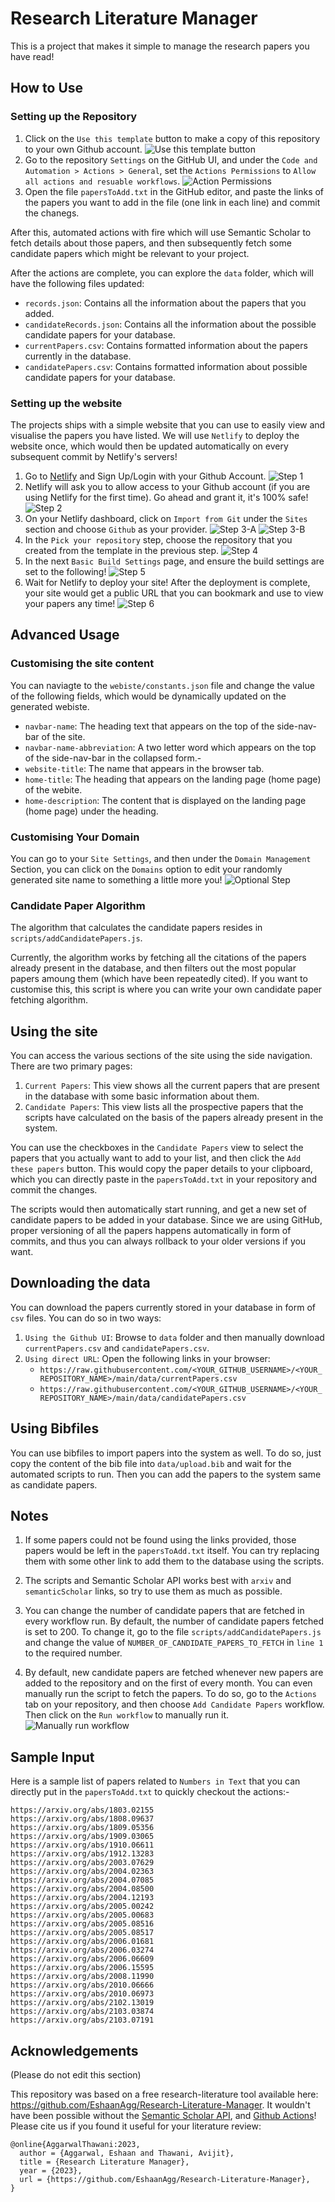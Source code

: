 # Research Literature Manager

This is a project that makes it simple to manage the research papers you have read!

## How to Use

### Setting up the Repository

1. Click on the `Use this template` button to make a copy of this repository to your own Github account.
   ![Use this template button](assets/1.jpg)
2. Go to the repository `Settings` on the GitHub UI, and under the `Code and Automation > Actions > General`, set the `Actions Permissions` to `Allow all actions and resuable workflows`.
   ![Action Permissions](assets/ActionPermissions.png)
3. Open the file `papersToAdd.txt` in the GitHub editor, and paste the links of the papers you want to add in the file (one link in each line) and commit the chanegs.

After this, automated actions with fire which will use Semantic Scholar to fetch details about those papers, and then subsequently fetch some candidate papers which might be relevant to your project.

After the actions are complete, you can explore the `data` folder, which will have the following files updated:

- `records.json`: Contains all the information about the papers that you added.
- `candidateRecords.json`: Contains all the information about the possible candidate papers for your database.
- `currentPapers.csv`: Contains formatted information about the papers currently in the database.
- `candidatePapers.csv`: Contains formatted information about possible candidate papers for your database.

### Setting up the website

The projects ships with a simple website that you can use to easily view and visualise the papers you have listed. We will use `Netlify` to deploy the website once, which would then be updated automatically on every subsequent commit by Netlify's servers!

1. Go to [Netlify](https://www.netlify.com/) and Sign Up/Login with your Github Account.
   ![Step 1](assets/website/1.jpg)
2. Netlify will ask you to allow access to your Github account (if you are using Netlify for the first time). Go ahead and grant it, it's 100% safe!
   ![Step 2](assets/website/2.jpg)
3. On your Netlify dashboard, click on `Import from Git` under the `Sites` section and choose `Github` as your provider.
   ![Step 3-A](assets/website/3.jpg)
   ![Step 3-B](assets/website/4.jpg)
4. In the `Pick your repository` step, choose the repository that you created from the template in the previous step.
   ![Step 4](assets/website/5.jpg)
5. In the next `Basic Build Settings` page, and ensure the build settings are set to the following!
   ![Step 5](assets/website/6.jpg)
6. Wait for Netlify to deploy your site! After the deployment is complete, your site would get a public URL that you can bookmark and use to view your papers any time!
   ![Step 6](assets/website/7.jpg)

## Advanced Usage

### Customising the site content

You can naviagte to the `webiste/constants.json` file and change the value of the following fields, which would be dynamically updated on the generated webiste.

- `navbar-name`: The heading text that appears on the top of the side-nav-bar of the site.
- `navbar-name-abbreviation`: A two letter word which appears on the top of the side-nav-bar in the collapsed form.-
- `website-title`: The name that appears in the browser tab.
- `home-title`: The heading that appears on the landing page (home page) of the webite.
- `home-description`: The content that is displayed on the landing page (home page) under the heading.

### Customising Your Domain

You can go to your `Site Settings`, and then under the `Domain Management` Section, you can click on the `Domains` option to edit your randomly generated site name to something a little more you!
![Optional Step](assets/website/8.jpg)

### Candidate Paper Algorithm

The algorithm that calculates the candidate papers resides in `scripts/addCandidatePapers.js`.

Currently, the algorithm works by fetching all the citations of the papers already present in the database, and then filters out the most popular papers amoung them (which have been repeatedly cited). If you want to customise this, this script is where you can write your own candidate paper fetching algorithm.

## Using the site

You can access the various sections of the site using the side navigation.
There are two primary pages:

1. `Current Papers`: This view shows all the current papers that are present in the database with some basic information about them.
2. `Candidate Papers`: This view lists all the prospective papers that the scripts have calculated on the basis of the papers already present in the system.

You can use the checkboxes in the `Candidate Papers` view to select the papers that you actually want to add to your list, and then click the `Add these papers` button. This would copy the paper details to your clipboard, which you can directly paste in the `papersToAdd.txt` in your repository and commit the changes.

The scripts would then automatically start running, and get a new set of candidate papers to be added in your database.
Since we are using GitHub, proper versioning of all the papers happens automatically in form of commits, and thus you can always rollback to your older versions if you want.

## Downloading the data

You can download the papers currently stored in your database in form of `csv` files.
You can do so in two ways:

1. `Using the Github UI`: Browse to `data` folder and then manually download `currentPapers.csv` and `candidatePapers.csv`.
2. `Using direct URL`: Open the following links in your browser:
   - `https://raw.githubusercontent.com/<YOUR_GITHUB_USERNAME>/<YOUR_REPOSITORY_NAME>/main/data/currentPapers.csv`
   - `https://raw.githubusercontent.com/<YOUR_GITHUB_USERNAME>/<YOUR_REPOSITORY_NAME>/main/data/candidatePapers.csv`

## Using Bibfiles

You can use bibfiles to import papers into the system as well. To do so, just copy the content of the bib file into `data/upload.bib` and wait for the automated scripts to run. Then you can add the papers to the system same as candidate papers.

## Notes

1. If some papers could not be found using the links provided, those papers would be left in the `papersToAdd.txt` itself. You can try replacing them with some other link to add them to the database using the scripts.

2. The scripts and Semantic Scholar API works best with `arxiv` and `semanticScholar` links, so try to use them as much as possible.

3. You can change the number of candidate papers that are fetched in every workflow run. By default, the number of candidate papers fetched is set to 200. To change it, go to the file `scripts/addCandidatePapers.js` and change the value of `NUMBER_OF_CANDIDATE_PAPERS_TO_FETCH` in `line 1` to the required number.

4. By default, new candidate papers are fetched whenever new papers are added to the repository and on the first of every month. You can even manually run the script to fetch the papers. To do so, go to the `Actions` tab on your repository, and then choose `Add Candidate Papers` workflow. Then click on the `Run workflow` to manually run it.
   ![Manually run workflow](assets/manual_trigger.jpg)

## Sample Input

Here is a sample list of papers related to `Numbers in Text` that you can directly put in the `papersToAdd.txt` to quickly checkout the actions:-

```
https://arxiv.org/abs/1803.02155
https://arxiv.org/abs/1808.09637
https://arxiv.org/abs/1809.05356
https://arxiv.org/abs/1909.03065
https://arxiv.org/abs/1910.06611
https://arxiv.org/abs/1912.13283
https://arxiv.org/abs/2003.07629
https://arxiv.org/abs/2004.02363
https://arxiv.org/abs/2004.07085
https://arxiv.org/abs/2004.08500
https://arxiv.org/abs/2004.12193
https://arxiv.org/abs/2005.00242
https://arxiv.org/abs/2005.00683
https://arxiv.org/abs/2005.08516
https://arxiv.org/abs/2005.08517
https://arxiv.org/abs/2006.01681
https://arxiv.org/abs/2006.03274
https://arxiv.org/abs/2006.06609
https://arxiv.org/abs/2006.15595
https://arxiv.org/abs/2008.11990
https://arxiv.org/abs/2010.06666
https://arxiv.org/abs/2010.06973
https://arxiv.org/abs/2102.13019
https://arxiv.org/abs/2103.03874
https://arxiv.org/abs/2103.07191
```

## Acknowledgements

(Please do not edit this section)

This repository was based on a free research-literature tool available here: https://github.com/EshaanAgg/Research-Literature-Manager. It wouldn't have been possible without the [Semantic Scholar API](https://www.semanticscholar.org/product/api), and [Github Actions](https://github.com/features/actions)!
Please cite us if you found it useful for your literature review:

```
@online{AggarwalThawani:2023,
  author = {Aggarwal, Eshaan and Thawani, Avijit},
  title = {Research Literature Manager},
  year = {2023},
  url = {https://github.com/EshaanAgg/Research-Literature-Manager},
}
```

